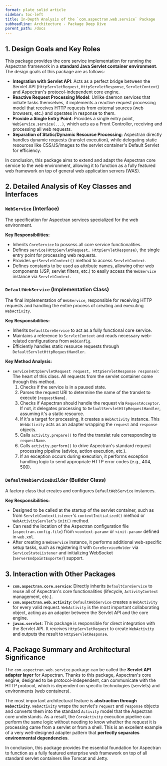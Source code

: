 ```yaml
---
format: plate solid article
sidebar: toc-left
title: In-Depth Analysis of the `com.aspectran.web.service` Package
subheadline: Architecture - Package Deep Dive
parent_path: /docs
---
```


## 1. Design Goals and Key Roles

This package provides the core service implementation for running the Aspectran framework in a **standard Java Servlet container environment**. The design goals of this package are as follows:

-   **Integration with Servlet API**: Acts as a perfect bridge between the Servlet API (`HttpServletRequest`, `HttpServletResponse`, `ServletContext`) and Aspectran's protocol-independent core engine.
-   **Reactive Request Processing Model**: Unlike daemon services that initiate tasks themselves, it implements a reactive request processing model that receives HTTP requests from external sources (web browsers, etc.) and operates in response to them.
-   **Provide a Single Entry Point**: Provides a single entry point, `WebService.service(...)`, which acts as a Front Controller, receiving and processing all web requests.
-   **Separation of Static/Dynamic Resource Processing**: Aspectran directly handles dynamic requests (translet execution), while delegating static resources like CSS/JS/images to the servlet container's Default Servlet for efficiency.

In conclusion, this package aims to extend and adapt the Aspectran core service to the web environment, allowing it to function as a fully featured web framework on top of general web application servers (WAS).

## 2. Detailed Analysis of Key Classes and Interfaces

### `WebService` (Interface)

The specification for Aspectran services specialized for the web environment.

**Key Responsibilities:**
-   Inherits `CoreService` to possess all core service functionalities.
-   Defines `service(HttpServletRequest, HttpServletResponse)`, the single entry point for processing web requests.
-   Provides `getServletContext()` method to access `ServletContext`.
-   Defines constants to be used as attribute names, allowing other web components (JSP, servlet filters, etc.) to easily access the `WebService` instance via `ServletContext`.

### `DefaultWebService` (Implementation Class)

The final implementation of `WebService`, responsible for receiving HTTP requests and handling the entire process of creating and executing `WebActivity`.

**Key Responsibilities:**
-   Inherits `DefaultCoreService` to act as a fully functional core service.
-   Maintains a reference to `ServletContext` and reads necessary web-related configurations from `WebConfig`.
-   Efficiently handles static resource requests through `DefaultServletHttpRequestHandler`.

**Key Method Analysis:**
-   `service(HttpServletRequest request, HttpServletResponse response)`: The heart of this class. All requests from the servlet container come through this method.
    1.  Checks if the service is in a paused state.
    2.  Parses the request URI to determine the name of the translet to execute (`requestName`).
    3.  Checks if Aspectran should handle the request via `RequestAcceptor`. If not, it delegates processing to `DefaultServletHttpRequestHandler`, assuming it's a static resource.
    4.  If it's a target for processing, it creates a `WebActivity` instance. This `WebActivity` acts as an adapter wrapping the `request` and `response` objects.
    5.  Calls `activity.prepare()` to find the translet rule corresponding to `requestName`.
    6.  Calls `activity.perform()` to drive Aspectran's standard request processing pipeline (advice, action execution, etc.).
    7.  If an exception occurs during execution, it performs exception handling logic to send appropriate HTTP error codes (e.g., 404, 500).

### `DefaultWebServiceBuilder` (Builder Class)

A factory class that creates and configures `DefaultWebService` instances.

**Key Responsibilities:**
-   Designed to be called at the startup of the servlet container, such as from `ServletContextListener`'s `contextInitialized()` method or `WebActivityServlet`'s `init()` method.
-   Can read the location of the Aspectran configuration file (`aspectran.config.file`) from `<context-param>` or `<init-param>` defined in `web.xml`.
-   After creating a `WebService` instance, it performs additional web-specific setup tasks, such as registering it with `CoreServiceHolder` via `ServiceStateListener` and initializing WebSocket (`ServerEndpointExporter`) support.

## 3. Interaction with Other Packages

-   **`com.aspectran.core.service`**: Directly inherits `DefaultCoreService` to reuse all of Aspectran's core functionalities (lifecycle, `ActivityContext` management, etc.).
-   **`com.aspectran.web.activity`**: `DefaultWebService` creates a `WebActivity` for every valid request. `WebActivity` is the most important collaborating object, acting as an adapter between the Servlet API and the core engine.
-   **`javax.servlet`**: This package is responsible for direct integration with the Servlet API. It receives `HttpServletRequest` to create `WebActivity` and outputs the result to `HttpServletResponse`.

## 4. Package Summary and Architectural Significance

The `com.aspectran.web.service` package can be called the **Servlet API adapter layer** for Aspectran. Thanks to this package, Aspectran's core engine, designed to be protocol-independent, can communicate with the HTTP protocol, which is dependent on specific technologies (servlets) and environments (web containers).

The most important architectural feature is **abstraction through `WebActivity`**. `WebActivity` wraps the servlet's `request` and `response` objects and converts them into the standard `Activity` model that the Aspectran core understands. As a result, the `CoreActivity` execution pipeline can perform the same logic without needing to know whether the request it is processing came from a servlet or from a shell. This is an excellent example of a very well-designed adapter pattern that **perfectly separates environmental dependencies**.

In conclusion, this package provides the essential foundation for Aspectran to function as a fully featured enterprise web framework on top of all standard servlet containers like Tomcat and Jetty.
